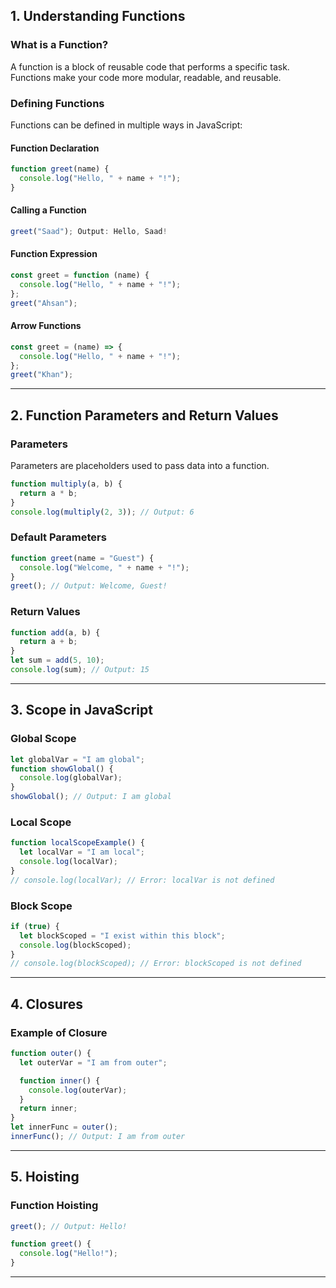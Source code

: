 ## 1. Understanding Functions

### What is a Function?

A function is a block of reusable code that performs a specific task.
Functions make your code more modular, readable, and reusable.

### Defining Functions

Functions can be defined in multiple ways in JavaScript:

#### Function Declaration

```javascript
function greet(name) {
  console.log("Hello, " + name + "!");
}
```

#### Calling a Function

```javascript
greet("Saad"); Output: Hello, Saad!

```

#### Function Expression

```javascript
const greet = function (name) {
  console.log("Hello, " + name + "!");
};
greet("Ahsan");
```

#### Arrow Functions

```javascript
const greet = (name) => {
  console.log("Hello, " + name + "!");
};
greet("Khan");
```

---

## 2. Function Parameters and Return Values

### Parameters

Parameters are placeholders used to pass data into a function.

```javascript
function multiply(a, b) {
  return a * b;
}
console.log(multiply(2, 3)); // Output: 6
```

### Default Parameters

```javascript
function greet(name = "Guest") {
  console.log("Welcome, " + name + "!");
}
greet(); // Output: Welcome, Guest!
```

### Return Values

```javascript
function add(a, b) {
  return a + b;
}
let sum = add(5, 10);
console.log(sum); // Output: 15
```

---

## 3. Scope in JavaScript

### Global Scope

```javascript
let globalVar = "I am global";
function showGlobal() {
  console.log(globalVar);
}
showGlobal(); // Output: I am global
```

### Local Scope

```javascript
function localScopeExample() {
  let localVar = "I am local";
  console.log(localVar);
}
// console.log(localVar); // Error: localVar is not defined
```

### Block Scope

```javascript
if (true) {
  let blockScoped = "I exist within this block";
  console.log(blockScoped);
}
// console.log(blockScoped); // Error: blockScoped is not defined
```

---

## 4. Closures

### Example of Closure

```javascript
function outer() {
  let outerVar = "I am from outer";

  function inner() {
    console.log(outerVar);
  }
  return inner;
}
let innerFunc = outer();
innerFunc(); // Output: I am from outer
```

---

## 5. Hoisting

### Function Hoisting

```javascript
greet(); // Output: Hello!

function greet() {
  console.log("Hello!");
}
```

---
